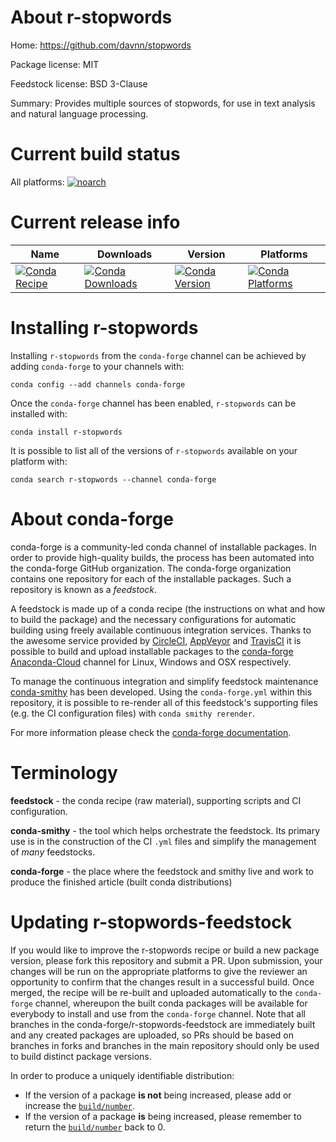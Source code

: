 About r-stopwords
=================

Home: https://github.com/davnn/stopwords

Package license: MIT

Feedstock license: BSD 3-Clause

Summary: Provides multiple sources of stopwords, for use in text analysis and natural language processing.



Current build status
====================

All platforms:
[![noarch](https://img.shields.io/circleci/project/github/conda-forge/r-stopwords-feedstock/master.svg?label=noarch)](https://circleci.com/gh/conda-forge/r-stopwords-feedstock)

Current release info
====================

| Name | Downloads | Version | Platforms |
| --- | --- | --- | --- |
| [![Conda Recipe](https://img.shields.io/badge/recipe-r--stopwords-green.svg)](https://anaconda.org/conda-forge/r-stopwords) | [![Conda Downloads](https://img.shields.io/conda/dn/conda-forge/r-stopwords.svg)](https://anaconda.org/conda-forge/r-stopwords) | [![Conda Version](https://img.shields.io/conda/vn/conda-forge/r-stopwords.svg)](https://anaconda.org/conda-forge/r-stopwords) | [![Conda Platforms](https://img.shields.io/conda/pn/conda-forge/r-stopwords.svg)](https://anaconda.org/conda-forge/r-stopwords) |

Installing r-stopwords
======================

Installing `r-stopwords` from the `conda-forge` channel can be achieved by adding `conda-forge` to your channels with:

```
conda config --add channels conda-forge
```

Once the `conda-forge` channel has been enabled, `r-stopwords` can be installed with:

```
conda install r-stopwords
```

It is possible to list all of the versions of `r-stopwords` available on your platform with:

```
conda search r-stopwords --channel conda-forge
```


About conda-forge
=================

conda-forge is a community-led conda channel of installable packages.
In order to provide high-quality builds, the process has been automated into the
conda-forge GitHub organization. The conda-forge organization contains one repository
for each of the installable packages. Such a repository is known as a *feedstock*.

A feedstock is made up of a conda recipe (the instructions on what and how to build
the package) and the necessary configurations for automatic building using freely
available continuous integration services. Thanks to the awesome service provided by
[CircleCI](https://circleci.com/), [AppVeyor](https://www.appveyor.com/)
and [TravisCI](https://travis-ci.org/) it is possible to build and upload installable
packages to the [conda-forge](https://anaconda.org/conda-forge)
[Anaconda-Cloud](https://anaconda.org/) channel for Linux, Windows and OSX respectively.

To manage the continuous integration and simplify feedstock maintenance
[conda-smithy](https://github.com/conda-forge/conda-smithy) has been developed.
Using the ``conda-forge.yml`` within this repository, it is possible to re-render all of
this feedstock's supporting files (e.g. the CI configuration files) with ``conda smithy rerender``.

For more information please check the [conda-forge documentation](https://conda-forge.org/docs/).

Terminology
===========

**feedstock** - the conda recipe (raw material), supporting scripts and CI configuration.

**conda-smithy** - the tool which helps orchestrate the feedstock.
                   Its primary use is in the construction of the CI ``.yml`` files
                   and simplify the management of *many* feedstocks.

**conda-forge** - the place where the feedstock and smithy live and work to
                  produce the finished article (built conda distributions)


Updating r-stopwords-feedstock
==============================

If you would like to improve the r-stopwords recipe or build a new
package version, please fork this repository and submit a PR. Upon submission,
your changes will be run on the appropriate platforms to give the reviewer an
opportunity to confirm that the changes result in a successful build. Once
merged, the recipe will be re-built and uploaded automatically to the
`conda-forge` channel, whereupon the built conda packages will be available for
everybody to install and use from the `conda-forge` channel.
Note that all branches in the conda-forge/r-stopwords-feedstock are
immediately built and any created packages are uploaded, so PRs should be based
on branches in forks and branches in the main repository should only be used to
build distinct package versions.

In order to produce a uniquely identifiable distribution:
 * If the version of a package **is not** being increased, please add or increase
   the [``build/number``](https://conda.io/docs/user-guide/tasks/build-packages/define-metadata.html#build-number-and-string).
 * If the version of a package **is** being increased, please remember to return
   the [``build/number``](https://conda.io/docs/user-guide/tasks/build-packages/define-metadata.html#build-number-and-string)
   back to 0.
